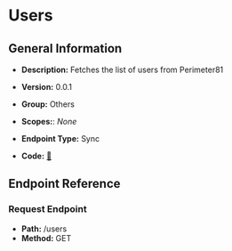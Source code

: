 # Users

## General Information

- **Description:** Fetches the list of users from Perimeter81

- **Version:** 0.0.1
- **Group:** Others
- **Scopes:**: _None_
- **Endpoint Type:** Sync
- **Code:** [🔗](https://github.com/NangoHQ/integration-templates/tree/main/integrations/perimeter81/syncs/users.ts)

## Endpoint Reference

### Request Endpoint

- **Path:** /users
- **Method:** GET
